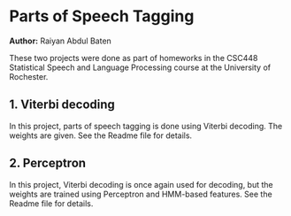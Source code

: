 # Parts of Speech Tagging 

**Author:** Raiyan Abdul Baten

These two projects were done as part of homeworks in the CSC448 Statistical Speech and Language Processing course at the University of Rochester.

## 1. Viterbi decoding
In this project, parts of speech tagging is done using Viterbi decoding. The weights are given. See the Readme file for details.

## 2. Perceptron
In this project, Viterbi decoding is once again used for decoding, but the weights are trained using Perceptron and HMM-based features. See the Readme file for details.
